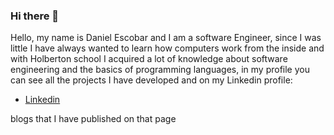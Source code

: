 ### Hi there 👋

Hello, my name is Daniel Escobar and I am a software Engineer, since I was little I have always wanted to learn how computers work from the inside and with Holberton school I acquired a lot of knowledge about software engineering and the basics of programming languages, in my profile you can see all the projects I have developed and on my Linkedin profile:

* <a href="https://www.linkedin.com/in/daniel-felipe-escobar-chavez-7823881b6/">Linkedin</a>

blogs that I have published on that page
